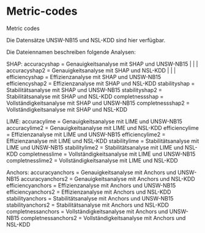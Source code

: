 # Metric-codes
Metric codes

Die Datensätze UNSW-NB15 und NSL-KDD sind hier verfügbar.

Die Dateiennamen beschreiben folgende Analysen:

SHAP:
accuracyshap = Genauigkeitsanalyse mit SHAP und UNSW-NB15
|    |    |
accuracyshap2 = Genauigkeitsanalyse mit SHAP und NSL-KDD
|    |    |
efficiencyshap = Effizienzanalyse mit SHAP und UNSW-NB15
efficiencyshap2 = Effizienzanalyse mit SHAP und NSL-KDD
stabilityshap = Stabilitätsanalyse mit SHAP und UNSW-NB15
stabilityshap2 = Stabilitätsanalyse mit SHAP und NSL-KDD
completnessshap = Vollständigkeitsanalyse mit SHAP und UNSW-NB15
completnessshap2 = Vollständigkeitsanalyse mit SHAP und NSL-KDD

LIME:
accuracylime = Genauigkeitsanalyse mit LIME und UNSW-NB15
accuracylime2 = Genauigkeitsanalyse mit LIME und NSL-KDD
efficiencylime = Effizienzanalyse mit LIME und UNSW-NB15
efficiencylime2 = Effizienzanalyse mit LIME und NSL-KDD
stabilitylime = Stabilitätsanalyse mit LIME und UNSW-NB15
stabilitylime2 = Stabilitätsanalyse mit LIME und NSL-KDD
completnesslime = Vollständigkeitsanalyse mit LIME und UNSW-NB15
completnesslime2 = Vollständigkeitsanalyse mit LIME und NSL-KDD

Anchors:
accuracyanchors = Genauigkeitsanalyse mit Anchors und UNSW-NB15
accuracyanchors2 = Genauigkeitsanalyse mit Anchors und NSL-KDD
efficiencyanchors = Effizienzanalyse mit Anchors und UNSW-NB15
efficiencyanchors2 = Effizienzanalyse mit Anchors und NSL-KDD
stabilityanchors = Stabilitätsanalyse mit Anchors und UNSW-NB15
stabilityanchors2 = Stabilitätsanalyse mit Anchors und NSL-KDD
completnessanchors = Vollständigkeitsanalyse mit Anchors und UNSW-NB15
completnessanchors2 = Vollständigkeitsanalyse mit Anchors und NSL-KDD


